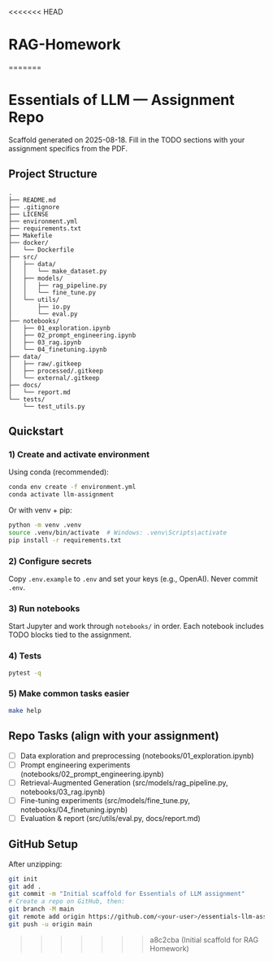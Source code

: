 <<<<<<< HEAD
# RAG-Homework
=======
# Essentials of LLM — Assignment Repo

Scaffold generated on 2025-08-18. Fill in the TODO sections with your assignment specifics from the PDF.

## Project Structure

```
.
├── README.md
├── .gitignore
├── LICENSE
├── environment.yml
├── requirements.txt
├── Makefile
├── docker/
│   └── Dockerfile
├── src/
│   ├── data/
│   │   └── make_dataset.py
│   ├── models/
│   │   ├── rag_pipeline.py
│   │   └── fine_tune.py
│   └── utils/
│       ├── io.py
│       └── eval.py
├── notebooks/
│   ├── 01_exploration.ipynb
│   ├── 02_prompt_engineering.ipynb
│   ├── 03_rag.ipynb
│   └── 04_finetuning.ipynb
├── data/
│   ├── raw/.gitkeep
│   ├── processed/.gitkeep
│   └── external/.gitkeep
├── docs/
│   └── report.md
└── tests/
    └── test_utils.py
```

## Quickstart

### 1) Create and activate environment

Using conda (recommended):

```bash
conda env create -f environment.yml
conda activate llm-assignment
```

Or with venv + pip:

```bash
python -m venv .venv
source .venv/bin/activate  # Windows: .venv\Scripts\activate
pip install -r requirements.txt
```

### 2) Configure secrets

Copy `.env.example` to `.env` and set your keys (e.g., OpenAI). Never commit `.env`.

### 3) Run notebooks

Start Jupyter and work through `notebooks/` in order. Each notebook includes TODO blocks tied to the assignment.

### 4) Tests

```bash
pytest -q
```

### 5) Make common tasks easier

```bash
make help
```

## Repo Tasks (align with your assignment)

- [ ] Data exploration and preprocessing (notebooks/01_exploration.ipynb)
- [ ] Prompt engineering experiments (notebooks/02_prompt_engineering.ipynb)
- [ ] Retrieval-Augmented Generation (src/models/rag_pipeline.py, notebooks/03_rag.ipynb)
- [ ] Fine-tuning experiments (src/models/fine_tune.py, notebooks/04_finetuning.ipynb)
- [ ] Evaluation & report (src/utils/eval.py, docs/report.md)

## GitHub Setup

After unzipping:

```bash
git init
git add .
git commit -m "Initial scaffold for Essentials of LLM assignment"
# Create a repo on GitHub, then:
git branch -M main
git remote add origin https://github.com/<your-user>/essentials-llm-assignment.git
git push -u origin main
```

>>>>>>> a8c2cba (Initial scaffold for RAG Homework)
